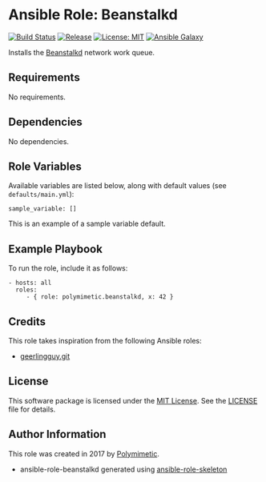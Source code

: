 # Ansible Role: Beanstalkd

[![Build Status](https://img.shields.io/travis/polymimetic/ansible-role-beanstalkd.svg?style=flat-square)](https://travis-ci.org/polymimetic/ansible-role-beanstalkd)
[![Release](https://img.shields.io/github/tag/polymimetic/ansible-role-beanstalkd.svg?style=flat-square)](https://github.com/polymimetic/ansible-role-beanstalkd/releases)
[![License: MIT](https://img.shields.io/badge/license-MIT%20License-brightgreen.svg?style=flat-square)](https://opensource.org/licenses/MIT)
[![Ansible Galaxy](https://img.shields.io/badge/galaxy-polymimetic.beanstalkd-blue.svg?style=flat-square)](https://galaxy.ansible.com/polymimetic/beanstalkd/)

Installs the [Beanstalkd](http://kr.github.io/beanstalkd/) network work queue.

## Requirements

No requirements.

## Dependencies

No dependencies.

## Role Variables

Available variables are listed below, along with default values (see `defaults/main.yml`):

    sample_variable: []

This is an example of a sample variable default.

## Example Playbook

To run the role, include it as follows:

    - hosts: all
      roles:
         - { role: polymimetic.beanstalkd, x: 42 }

## Credits

This role takes inspiration from the following Ansible roles:

- [geerlingguy.git](https://github.com/geerlingguy/ansible-role-git)

## License

This software package is licensed under the [MIT License](https://opensource.org/licenses/MIT). See the [LICENSE](./LICENSE) file for details.

## Author Information

This role was created in 2017 by [Polymimetic](https://github.com/polymimetic).

* ansible-role-beanstalkd generated using [ansible-role-skeleton](https://github.com/polymimetic/ansible-role-skeleton)